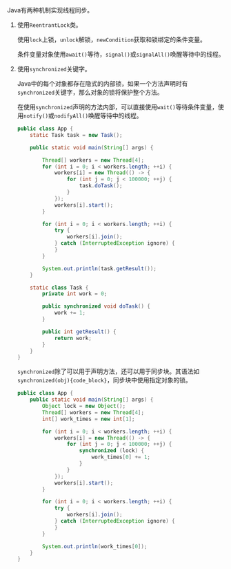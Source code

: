 Java有两种机制实现线程同步。

1. 使用`ReentrantLock`类。

   使用`lock`上锁，`unlock`解锁，`newCondition`获取和锁绑定的条件变量。

   条件变量对象使用`await()`等待，`signal()`或`signalAll()`唤醒等待中的线程。

2. 使用`synchronized`关键字。

   Java中的每个对象都存在隐式的内部锁，如果一个方法声明时有`synchronized`关键字，那么对象的锁将保护整个方法。

   在使用`synchronized`声明的方法内部，可以直接使用`wait()`等待条件变量，使用`notify()`或`nodifyAll()`唤醒等待中的线程。

   ```java
   public class App {
       static Task task = new Task();
   
       public static void main(String[] args) {
   
           Thread[] workers = new Thread[4];
           for (int i = 0; i < workers.length; ++i) {
               workers[i] = new Thread(() -> {
                   for (int j = 0; j < 100000; ++j) {
                       task.doTask();
                   }
               });
               workers[i].start();
           }
   
           for (int i = 0; i < workers.length; ++i) {
               try {
                   workers[i].join();
               } catch (InterruptedException ignore) {
               }
           }
   
           System.out.println(task.getResult());
       }
   
       static class Task {
           private int work = 0;
   
           public synchronized void doTask() {
               work += 1;
           }
   
           public int getResult() {
               return work;
           }
       }
   }
   ```

   `synchronized`除了可以用于声明方法，还可以用于同步块。其语法如`synchronized(obj){code_block}`，同步块中使用指定对象的锁。

   ```java
   public class App {
       public static void main(String[] args) {
           Object lock = new Object();
           Thread[] workers = new Thread[4];
           int[] work_times = new int[1];
   
           for (int i = 0; i < workers.length; ++i) {
               workers[i] = new Thread(() -> {
                   for (int j = 0; j < 100000; ++j) {
                       synchronized (lock) {
                           work_times[0] += 1;
                       }
                   }
               });
               workers[i].start();
           }
   
           for (int i = 0; i < workers.length; ++i) {
               try {
                   workers[i].join();
               } catch (InterruptedException ignore) {
               }
           }
   
           System.out.println(work_times[0]);
       }
   }
   ```

   